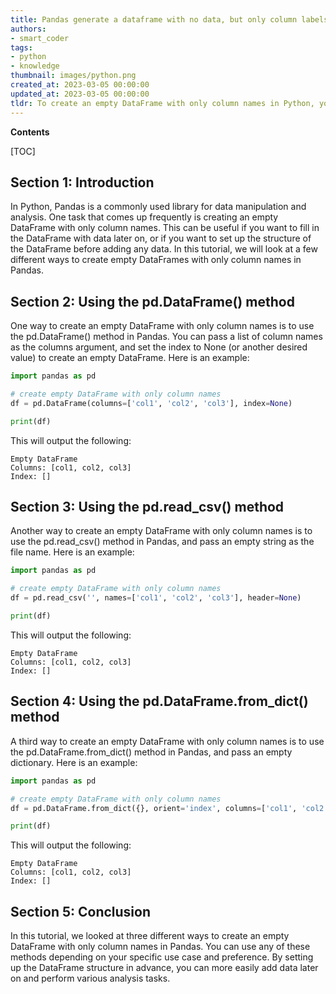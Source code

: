 ```yaml
---
title: Pandas generate a dataframe with no data, but only column labels
authors:
- smart_coder
tags:
- python
- knowledge
thumbnail: images/python.png
created_at: 2023-03-05 00:00:00
updated_at: 2023-03-05 00:00:00
tldr: To create an empty DataFrame with only column names in Python, you can pass a list of column names to the DataFrame constructor without any data.
---
```


**Contents**

[TOC]

## Section 1: Introduction
In Python, Pandas is a commonly used library for data manipulation and analysis. One task that comes up frequently is creating an empty DataFrame with only column names. This can be useful if you want to fill in the DataFrame with data later on, or if you want to set up the structure of the DataFrame before adding any data. In this tutorial, we will look at a few different ways to create empty DataFrames with only column names in Pandas.


## Section 2: Using the pd.DataFrame() method
One way to create an empty DataFrame with only column names is to use the pd.DataFrame() method in Pandas. You can pass a list of column names as the columns argument, and set the index to None (or another desired value) to create an empty DataFrame. Here is an example:

```python
import pandas as pd

# create empty DataFrame with only column names
df = pd.DataFrame(columns=['col1', 'col2', 'col3'], index=None)

print(df)
```

This will output the following:
```
Empty DataFrame
Columns: [col1, col2, col3]
Index: []
```

## Section 3: Using the pd.read_csv() method
Another way to create an empty DataFrame with only column names is to use the pd.read_csv() method in Pandas, and pass an empty string as the file name. Here is an example:

```python
import pandas as pd

# create empty DataFrame with only column names
df = pd.read_csv('', names=['col1', 'col2', 'col3'], header=None)

print(df)
```

This will output the following:
```
Empty DataFrame
Columns: [col1, col2, col3]
Index: []
```

## Section 4: Using the pd.DataFrame.from_dict() method
A third way to create an empty DataFrame with only column names is to use the pd.DataFrame.from_dict() method in Pandas, and pass an empty dictionary. Here is an example:

```python
import pandas as pd

# create empty DataFrame with only column names
df = pd.DataFrame.from_dict({}, orient='index', columns=['col1', 'col2', 'col3'])

print(df)
```

This will output the following:
```
Empty DataFrame
Columns: [col1, col2, col3]
Index: []
```

## Section 5: Conclusion
In this tutorial, we looked at three different ways to create an empty DataFrame with only column names in Pandas. You can use any of these methods depending on your specific use case and preference. By setting up the DataFrame structure in advance, you can more easily add data later on and perform various analysis tasks.
